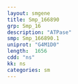 ```yaml
---
layout: smgene
title: Smp_166890
grp: Smp_16
description: "ATPase"
smp: Smp_166890.1
uniprot: "G4M1D0"
length:  1656
cdd: "ns"
kk: ns
categories: sm
---
```

